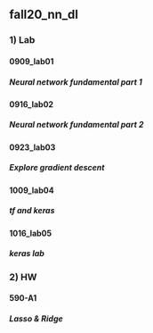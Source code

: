 ## fall20_nn_dl

### 1) Lab
#### 0909_lab01
##### Neural network fundamental part 1
#### 0916_lab02
##### Neural network fundamental part 2
#### 0923_lab03
##### Explore gradient descent
#### 1009_lab04
##### tf and keras
#### 1016_lab05
##### keras lab

### 2) HW
#### 590-A1
##### Lasso & Ridge
